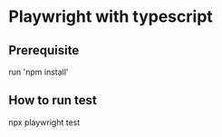 # Playwright with typescript

## Prerequisite

run 'npm install'

## How to run test

npx playwright test